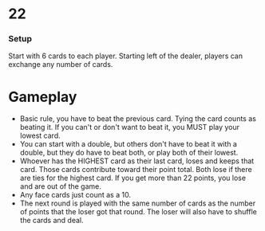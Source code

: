 # 22

### Setup

Start with 6 cards to each player.
Starting left of the dealer, players can exchange any number of cards.

# Gameplay
* Basic rule, you have to beat the previous card. Tying the card counts as beating it. If you can't or don't want to beat it, you MUST play your lowest card.
* You can start with a double, but others don't have to beat it with a double, but they do have to beat both, or play both of their lowest.
* Whoever has the HIGHEST card as their last card, loses and keeps that card. Those cards contribute toward their point total. Both lose if there are ties for the highest card. If you get more than 22 points, you lose and are out of the game.
* Any face cards just count as a 10.
* The next round is played with the same number of cards as the number of points that the loser got that round. The loser will also have to shuffle the cards and deal.
